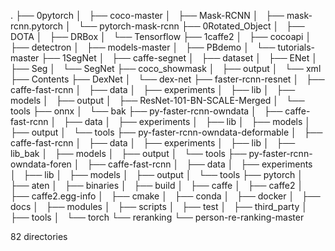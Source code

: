 .
├── 0pytorch
│   ├── coco-master
│   ├── Mask-RCNN
│   ├── mask-rcnn.pytorch
│   └── pytorch-mask-rcnn
├── 0Rotated_Object
│   ├── DOTA
│   ├── DRBox
│   └── Tensorflow
├── 1caffe2
│   ├── cocoapi
│   ├── detectron
│   ├── models-master
│   ├── PBdemo
│   └── tutorials-master
├── 1SegNet
│   ├── caffe-segnet
│   ├── dataset
│   ├── ENet
│   ├── Seg
│   └── SegNet
├── coco_showmask
│   ├── output
│   └── xml
├── Contents
├── DexNet
│   └── dex-net
├── faster-rcnn-resnet
│   ├── caffe-fast-rcnn
│   ├── data
│   ├── experiments
│   ├── lib
│   ├── models
│   ├── output
│   ├── ResNet-101-BN-SCALE-Merged
│   └── tools
├── onnx
│   └── bak
├── py-faster-rcnn-owndata
│   ├── caffe-fast-rcnn
│   ├── data
│   ├── experiments
│   ├── lib
│   ├── models
│   ├── output
│   └── tools
├── py-faster-rcnn-owndata-deformable
│   ├── caffe-fast-rcnn
│   ├── data
│   ├── experiments
│   ├── lib
│   ├── lib_bak
│   ├── models
│   ├── output
│   └── tools
├── py-faster-rcnn-owndata-foren
│   ├── caffe-fast-rcnn
│   ├── data
│   ├── experiments
│   ├── lib
│   ├── models
│   ├── output
│   └── tools
├── pytorch
│   ├── aten
│   ├── binaries
│   ├── build
│   ├── caffe
│   ├── caffe2
│   ├── caffe2.egg-info
│   ├── cmake
│   ├── conda
│   ├── docker
│   ├── docs
│   ├── modules
│   ├── scripts
│   ├── test
│   ├── third_party
│   ├── tools
│   └── torch
└── reranking
    └── person-re-ranking-master

82 directories
